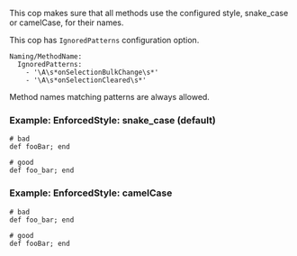This cop makes sure that all methods use the configured style,
snake_case or camelCase, for their names.

This cop has `IgnoredPatterns` configuration option.

    Naming/MethodName:
      IgnoredPatterns:
        - '\A\s*onSelectionBulkChange\s*'
        - '\A\s*onSelectionCleared\s*'

Method names matching patterns are always allowed.

### Example: EnforcedStyle: snake_case (default)
    # bad
    def fooBar; end

    # good
    def foo_bar; end

### Example: EnforcedStyle: camelCase
    # bad
    def foo_bar; end

    # good
    def fooBar; end